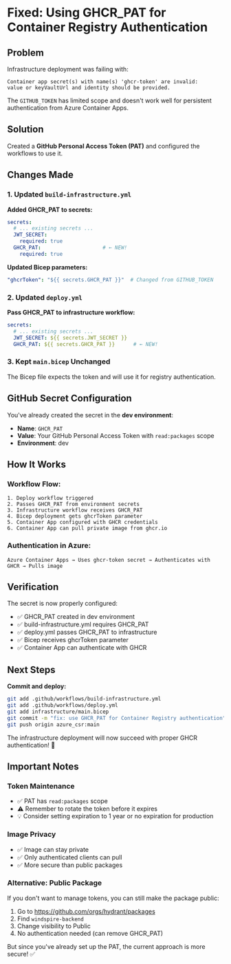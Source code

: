 # Fixed: Using GHCR_PAT for Container Registry Authentication

## Problem

Infrastructure deployment was failing with:
```
Container app secret(s) with name(s) 'ghcr-token' are invalid: 
value or keyVaultUrl and identity should be provided.
```

The `GITHUB_TOKEN` has limited scope and doesn't work well for persistent authentication from Azure Container Apps.

## Solution

Created a **GitHub Personal Access Token (PAT)** and configured the workflows to use it.

## Changes Made

### 1. Updated `build-infrastructure.yml`

**Added GHCR_PAT to secrets:**
```yaml
secrets:
  # ... existing secrets ...
  JWT_SECRET:
    required: true
  GHCR_PAT:                    # ← NEW!
    required: true
```

**Updated Bicep parameters:**
```yaml
"ghcrToken": "${{ secrets.GHCR_PAT }}"  # Changed from GITHUB_TOKEN
```

### 2. Updated `deploy.yml`

**Pass GHCR_PAT to infrastructure workflow:**
```yaml
secrets:
  # ... existing secrets ...
  JWT_SECRET: ${{ secrets.JWT_SECRET }}
  GHCR_PAT: ${{ secrets.GHCR_PAT }}      # ← NEW!
```

### 3. Kept `main.bicep` Unchanged

The Bicep file expects the token and will use it for registry authentication.

## GitHub Secret Configuration

You've already created the secret in the **dev environment**:
- **Name**: `GHCR_PAT`
- **Value**: Your GitHub Personal Access Token with `read:packages` scope
- **Environment**: dev

## How It Works

### Workflow Flow:
```
1. Deploy workflow triggered
2. Passes GHCR_PAT from environment secrets
3. Infrastructure workflow receives GHCR_PAT
4. Bicep deployment gets ghcrToken parameter
5. Container App configured with GHCR credentials
6. Container App can pull private image from ghcr.io
```

### Authentication in Azure:
```
Azure Container Apps → Uses ghcr-token secret → Authenticates with GHCR → Pulls image
```

## Verification

The secret is now properly configured:
- ✅ GHCR_PAT created in dev environment
- ✅ build-infrastructure.yml requires GHCR_PAT
- ✅ deploy.yml passes GHCR_PAT to infrastructure
- ✅ Bicep receives ghcrToken parameter
- ✅ Container App can authenticate with GHCR

## Next Steps

**Commit and deploy:**
```bash
git add .github/workflows/build-infrastructure.yml
git add .github/workflows/deploy.yml
git add infrastructure/main.bicep
git commit -m "fix: use GHCR_PAT for Container Registry authentication"
git push origin azure_csr:main
```

The infrastructure deployment will now succeed with proper GHCR authentication! 🚀

## Important Notes

### Token Maintenance
- ✅ PAT has `read:packages` scope
- ⚠️ Remember to rotate the token before it expires
- 💡 Consider setting expiration to 1 year or no expiration for production

### Image Privacy
- ✅ Image can stay private
- ✅ Only authenticated clients can pull
- ✅ More secure than public packages

### Alternative: Public Package
If you don't want to manage tokens, you can still make the package public:
1. Go to https://github.com/orgs/hydrant/packages
2. Find `windspire-backend`
3. Change visibility to Public
4. No authentication needed (can remove GHCR_PAT)

But since you've already set up the PAT, the current approach is more secure! ✅
